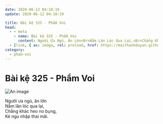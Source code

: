 ```yaml
---
date: 2020-06-12 04:10:19
update: 2020-06-12 04:10:19

title: Bài kệ 325 - Phẩm Voi
head:
  - - meta
    - name: Bài kệ 325 - Phẩm Voi
      content: Người Ưa Ngủ, Ăn Lớn<Br>Nằm Lăn Lóc Qua Lại,<Br>Chẳng Khác Heo No Bụng,<Br>Kẻ Ngu Nhập Thai Mãi.<Br>
  - [link, { as: image, rel: preload, href: https://maithanhduyan.github.io/kinh-phap-cu/img/pham-voi/pham-voi-325.jpg }]
category:
  - pham-voi
---
```


# Bài kệ 325 - Phẩm Voi

![An image](/img/pham-voi/pham-voi-325.jpg)

Người ưa ngủ, ăn lớn<br>Nằm lăn lóc qua lại,<br>Chẳng khác heo no bụng,<br>Kẻ ngu nhập thai mãi.<br>
